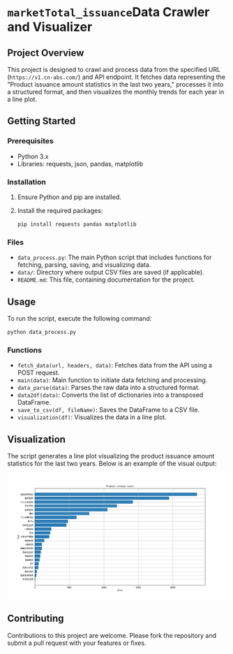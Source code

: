 # `marketTotal_issuance`Data Crawler and Visualizer

## Project Overview

This project is designed to crawl and process data from the specified URL (`https://v1.cn-abs.com/`) and  API endpoint.  It fetches data representing the "Product issuance amount statistics in the last two years," processes it into a structured format, and then visualizes the monthly trends for each year in a line plot.

## Getting Started

### Prerequisites

- Python 3.x
- Libraries: requests, json, pandas, matplotlib

### Installation

1. Ensure Python and pip are installed.

2. Install the required packages:

   ```bash
   pip install requests pandas matplotlib
   ```



### Files

- `data_process.py`: The main Python script that includes functions for fetching, parsing, saving, and visualizing data.
- `data/`: Directory where output CSV files are saved (if applicable).
- `README.md`: This file, containing documentation for the project.

## Usage

To run the script, execute the following command:

```bash
python data_process.py
```

### Functions

- `fetch_data(url, headers, data)`: Fetches data from the API using a POST request.
- `main(data)`: Main function to initiate data fetching and processing.
- `data_parse(data)`: Parses the raw data into a structured format.
- `data2df(data)`: Converts the list of dictionaries into a transposed DataFrame.
- `save_to_csv(df, fileName)`: Saves the DataFrame to a CSV file.
- `visualization(df)`: Visualizes the data in a line plot.

## Visualization

The script generates a line plot visualizing the product issuance amount statistics for the last two years. Below is an example of the visual output:

![Product Issuance Amount Statistics](./data/Figure_1.png)



## Contributing

Contributions to this project are welcome. Please fork the repository and submit a pull request with your features or fixes.

